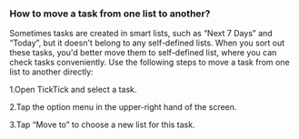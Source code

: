 ### How to move a task from one list to another?

Sometimes tasks are created in smart lists, such as “Next 7 Days” and “Today”, but it doesn't belong to any self-defined lists. When you sort out these tasks, you'd better move them to self-defined list, where you can check tasks conveniently. Use the following steps to move a task from one list to another directly:

1.Open TickTick and select a task.

2.Tap the option menu in the upper-right hand of the screen.

3.Tap “Move to” to choose a new list for this task.